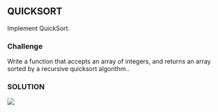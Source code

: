 ## QUICKSORT

Implement QuickSort. 

### Challenge

Write a function that accepts an array of integers, and returns an array sorted by a recursive quicksort algorithm..

### SOLUTION

![](assets/quicksort.jpg)